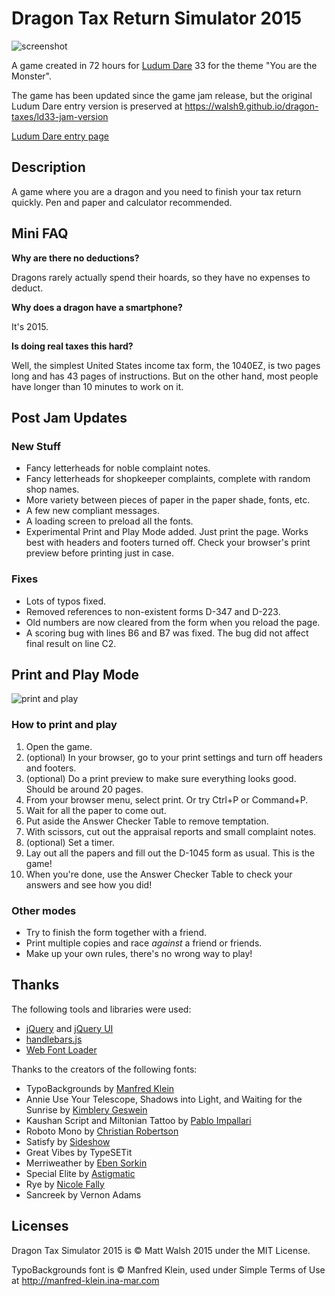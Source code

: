 # Dragon Tax Return Simulator 2015

![screenshot](https://cloud.githubusercontent.com/assets/6074785/9476809/c076b3d8-4b3c-11e5-997c-6ec2412d648c.jpg)

A game created in 72 hours for [Ludum Dare](http://ludumdare.com/) 33 for the theme "You are the Monster".

The game has been updated since the game jam release, but the original Ludum Dare entry version is preserved at https://walsh9.github.io/dragon-taxes/ld33-jam-version

[Ludum Dare entry page](http://ludumdare.com/compo/ludum-dare-33/?action=preview&uid=56320)

## Description

A game where you are a dragon and you need to finish your tax return quickly. Pen and paper and calculator recommended.

## Mini FAQ

**Why are there no deductions?**

Dragons rarely actually spend their hoards, so they have no expenses to deduct.

**Why does a dragon have a smartphone?**

It's 2015.

**Is doing real taxes this hard?**

Well, the simplest United States income tax form, the 1040EZ, is two pages long and has 43 pages of instructions. But on the other hand, most people have longer than 10 minutes to work on it.

## Post Jam Updates

### New Stuff
- Fancy letterheads for noble complaint notes.
- Fancy letterheads for shopkeeper complaints, complete with random shop names.
- More variety between pieces of paper in the paper shade, fonts, etc.
- A few new compliant messages.
- A loading screen to preload all the fonts.
- Experimental Print and Play Mode added. Just print the page. Works best with headers and footers turned off. Check your browser's print preview before printing just in case.

### Fixes
- Lots of typos fixed.
- Removed references to non-existent forms D-347 and D-223.
- Old numbers are now cleared from the form when you reload the page.
- A scoring bug with lines B6 and B7 was fixed. The bug did not affect final result on line C2.

## Print and Play Mode

![print and play](https://cloud.githubusercontent.com/assets/6074785/9559413/0b29b692-4dc1-11e5-8e92-00a30b175aee.jpg)

### How to print and play
1. Open the game. 
2. (optional) In your browser, go to your print settings and turn off headers and footers.
3. (optional) Do a print preview to make sure everything looks good. Should be around 20 pages.
4. From your browser menu, select print. Or try Ctrl+P or Command+P.
5. Wait for all the paper to come out.
6. Put aside the Answer Checker Table to remove temptation.
7. With scissors, cut out the appraisal reports and small complaint notes.
8. (optional) Set a timer. 
9. Lay out all the papers and fill out the D-1045 form as usual. This is the game!
10. When you're done, use the Answer Checker Table to check your answers and see how you did!

### Other modes
- Try to finish the form together with a friend.
- Print multiple copies and race *against* a friend or friends.
- Make up your own rules, there's no wrong way to play!

## Thanks

The following tools and libraries were used:

- [jQuery](http://jquery.com) and [jQuery UI](http://jqueryui.com)
- [handlebars.js](http://handlebarsjs.com)
- [Web Font Loader](https://github.com/typekit/webfontloader)

Thanks to the creators of the following fonts:

- TypoBackgrounds by [Manfred Klein](http://manfred-klein.ina-mar.com)
- Annie Use Your Telescope, Shadows into Light, and Waiting for the Sunrise by [Kimblery Geswein](http://www.kimberlygeswein.com)
- Kaushan Script and Miltonian Tattoo by [Pablo Impallari](http://www.impallari.com)
- Roboto Mono by [Christian Robertson](http://betatype.com)
- Satisfy by [Sideshow](http://www.fontbros.com/foundries/sideshow)
- Great Vibes by TypeSETit
- Merriweather by [Eben Sorkin](http://sorkintype.com)
- Special Elite by [Astigmatic](http://www.astigmatic.com)
- Rye by [Nicole Fally](http://www.t-g-d.at)
- Sancreek by Vernon Adams

## Licenses

Dragon Tax Simulator 2015 is © Matt Walsh 2015 under the MIT License.

TypoBackgrounds font is © Manfred Klein, used under Simple Terms of Use at http://manfred-klein.ina-mar.com